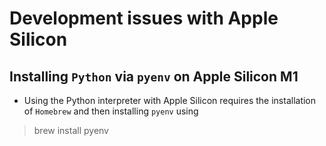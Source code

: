 # Development issues with Apple Silicon

## Installing `Python` via `pyenv` on Apple Silicon **M1**

- Using the Python interpreter with Apple Silicon requires the installation of `Homebrew` and then installing `pyenv` using 

> brew install pyenv